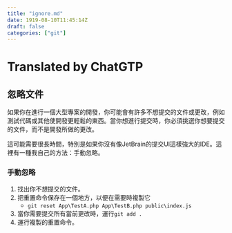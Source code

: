 ```yaml
---
title: "ignore.md"
date: 1919-08-10T11:45:14Z
draft: false
categories: ["git"]
---
```




# Translated by ChatGTP

## 忽略文件

如果你在進行一個大型專案的開發，你可能會有許多不想提交的文件或更改，例如測試代碼或其他使開發更輕鬆的東西。當你想進行提交時，你必須挑選你想要提交的文件，而不是開發所做的更改。

這可能需要很長時間，特別是如果你沒有像JetBrain的提交UI這樣強大的IDE。這裡有一種我自己的方法：手動忽略。

### 手動忽略

1. 找出你不想提交的文件。
2. 把重置命令保存在一個地方，以便在需要時複製它
    * `git reset App\TestA.php App\TestB.php public\index.js`
3. 當你需要提交所有當前更改時，運行`git add .`
4. 運行複製的重置命令。